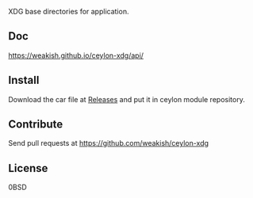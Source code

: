 XDG base directories for application.

Doc
---

<https://weakish.github.io/ceylon-xdg/api/>

Install
-------

Download the car file at [Releases] and put it in ceylon module repository.

[Releases]: https://github.com/weakish/ceylon-xdg/releases

Contribute
----------

Send pull requests at <https://github.com/weakish/ceylon-xdg>

License
-------

0BSD
